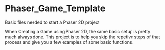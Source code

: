 Phaser_Game_Template
====================

Basic files needed to start a Phaser 2D project

When Creating a Game using Phaser 2D, the same basic setup is pretty much always done.
This project is to help you skip the repetive steps of that process and give you a few examples of some basic functions.
